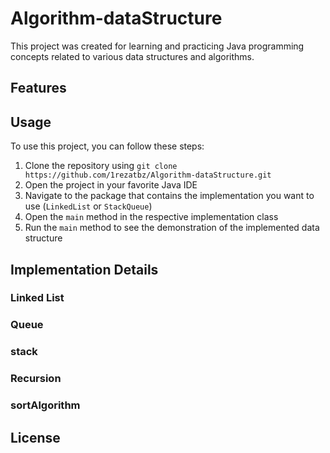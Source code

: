 # Algorithm-dataStructure


This project was created for learning and practicing Java programming concepts related to various data structures and algorithms.

## Features



## Usage

To use this project, you can follow these steps:

1. Clone the repository using `git clone https://github.com/1rezatbz/Algorithm-dataStructure.git`
2. Open the project in your favorite Java IDE
3. Navigate to the package that contains the implementation you want to use (`LinkedList` or `StackQueue`)
4. Open the `main` method in the respective implementation class
5. Run the `main` method to see the demonstration of the implemented data structure

## Implementation Details

### Linked List
### Queue
### stack
### Recursion
### sortAlgorithm


## License



